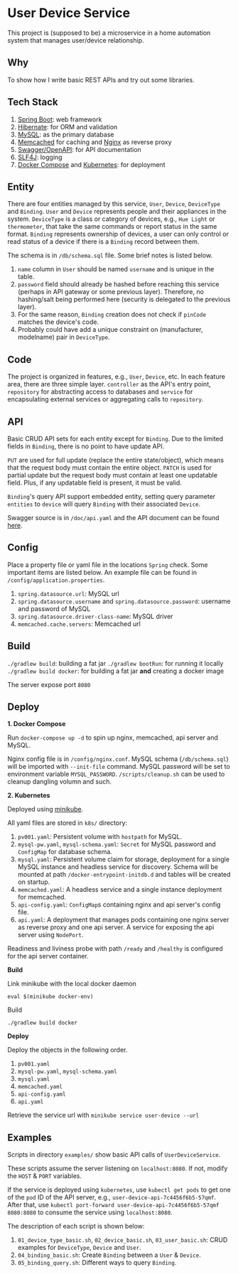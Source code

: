 User Device Service
========================

This project is (supposed to be) a microservice in a home automation system that manages user/device relationship.

## Why

To show how I write basic REST APIs and try out some libraries.

## Tech Stack

1. [Spring Boot](https://projects.spring.io/spring-boot/): web framework
2. [Hibernate](http://hibernate.org): for ORM and validation
3. [MySQL](https://www.mysql.com): as the primary database
4. [Memcached](http://memcached.org) for caching and [Nginx](https://www.nginx.com) as reverse proxy
4. [Swagger/OpenAPI](https://swagger.io): for API documentation
5. [SLF4J](https://www.slf4j.org): logging
6. [Docker Compose](https://docs.docker.com/compose/) and [Kubernetes](https://kubernetes.io): for deployment

## Entity

There are four entities managed by this service, `User`, `Device`, `DeviceType` and `Binding`. `User` and `Device` represents people and their appliances in the system. `DeviceType` is a class or category of devices, e.g., `Hue Light` or `thermometer`, that take the same commands or report status in the same format. `Binding` represents ownership of devices, a user can only control or read status of a device if there is a `Binding` record between them.

The schema is in `/db/schema.sql` file. Some brief notes is listed below.

1. `name` column in `User` should be named `username` and is unique in the table.
2. `password` field should already be hashed before reaching this service (perhaps in API gateway or some previous layer). Therefore, no hashing/salt being performed here (security is delegated to the previous layer).
3. For the same reason, `Binding` creation does not check if `pinCode` matches the device's code.
4. Probably could have add a unique constraint on (manufacturer, modelname) pair in `DeviceType`.

## Code

The project is organized in features, e.g., `User`, `Device`, etc. In each feature area, there are three simple layer. `controller` as the API's entry point, `repository` for abstracting access to databases and `service` for encapsulating external services or aggregating calls to `repository`.

## API

Basic CRUD API sets for each entity except for `Binding`. Due to the limited fields in `Binding`, there is no point to have update API.

`PUT` are used for full update (replace the entire state/object), which means that the request body must contain the entire object. `PATCH` is used for partial update but the request body must contain at least one updatable field. Plus, if any updatable field is present, it must be valid.

`Binding`'s query API support embedded entity, setting query parameter `entities` to `device` will query `Binding` with their associated `Device`.

Swagger source is in `/doc/api.yaml` and the API document can be found [here](https://app.swaggerhub.com/api/sevenlol1007/user-device_service_api/1.0.0).

## Config

Place a property file or yaml file in the locations `Spring` check. Some important items are listed below. An example file can be found in `/config/application.properties`.

1. `spring.datasource.url`: MySQL url
2. `spring.datasource.username` and `spring.datasource.password`: username and password of MySQL
3. `spring.datasource.driver-class-name`: MySQL driver
4. `memcached.cache.servers`: Memcached url

## Build

`./gradlew build`: building a fat jar
`./gradlew bootRun`: for running it locally
`./gradlew build docker`: for building a fat jar **and** creating a docker image

The server expose port `8080`

## Deploy

**1. Docker Compose**

Run `docker-compose up -d` to spin up nginx, memcached, api server and MySQL.

Nginx config file is in `/config/nginx.conf`. MySQL schema (`/db/schema.sql`) will be imported with `--init-file` command. MySQL password will be set to environment variable `MYSQL_PASSWORD`. `/scripts/cleanup.sh` can be used to cleanup dangling volumn and such.

**2. Kubernetes**

Deployed using [minikube](https://github.com/kubernetes/minikube).

All yaml files are stored in `k8s/` directory:
1. `pv001.yaml`: Persistent volume with `hostpath` for MySQL.
2. `mysql-pw.yaml`, `mysql-schema.yaml`: `Secret` for MySQL password and `ConfigMap` for database schema.
3. `mysql.yaml`: Persistent volume claim for storage, deployment for a single MySQL instance and headless service for discovery. Schema will be mounted at path `/docker-entrypoint-initdb.d` and tables will be created on startup.
4. `memcached.yaml`: A headless service and a single instance deployment for memcached.
5. `api-config.yaml`: `ConfigMap`s containing nginx and api server's config file.
6. `api.yaml`: A deployment that manages pods containing one nginx server as reverse proxy and one api server. A service for exposing the api server using `NodePort`.

Readiness and liviness probe with path `/ready` and `/healthy` is configured for the api server container.

**Build**

Link minikube with the local docker daemon

`eval $(minikube docker-env)`

Build

`./gradlew build docker`

**Deploy**

Deploy the objects in the following order.
1. `pv001.yaml`
2. `mysql-pw.yaml`, `mysql-schema.yaml`
3. `mysql.yaml`
4. `memcached.yaml`
5. `api-config.yaml`
6. `api.yaml`

Retrieve the service url with `minikube service user-device --url`

## Examples

Scripts in directory `examples/` show basic API calls of `UserDeviceService`.

These scripts assume the server listening on `localhost:8080`. If not, modify the `HOST` & `PORT` variables.

If the service is deployed using `kubernetes`, use `kubectl get pods` to get one of the `pod` ID of the API server, e.g., `user-device-api-7c4456f6b5-57qmf`. After that, use `kubectl port-forward user-device-api-7c4456f6b5-57qmf 8080:8080` to consume the service using `localhost:8080`.

The description of each script is shown below:
1. `01_device_type_basic.sh`, `02_device_basic.sh`, `03_user_basic.sh`: CRUD examples for `DeviceType`, `Device` and `User`.
2. `04_binding_basic.sh`: Create `Binding` between a `User` & `Device`.
3. `05_binding_query.sh`: Different ways to query `Binding`.
